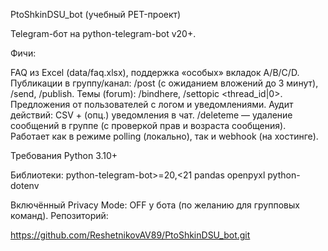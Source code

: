 PtoShkinDSU_bot
(учебный PET-проект)

Telegram-бот на python-telegram-bot v20+.

Фичи:

FAQ из Excel (data/faq.xlsx), поддержка «особых» вкладок A/B/C/D.
Публикации в группу/канал: /post (с ожиданием вложений до 3 минут), /send, /publish.
Темы (forum): /bindhere, /settopic <thread_id|0>.
Предложения от пользователей с логом и уведомлениями.
Аудит действий: CSV + (опц.) уведомления в чат.
/deleteme — удаление сообщений в группе (с проверкой прав и возраста сообщения).
Работает как в режиме polling (локально), так и webhook (на хостинге).

Требования
Python 3.10+

Библиотеки:
python-telegram-bot>=20,<21
pandas
openpyxl
python-dotenv


Включённый Privacy Mode: OFF у бота (по желанию для групповых команд).
Репозиторий:

https://github.com/ReshetnikovAV89/PtoShkinDSU_bot.git
  